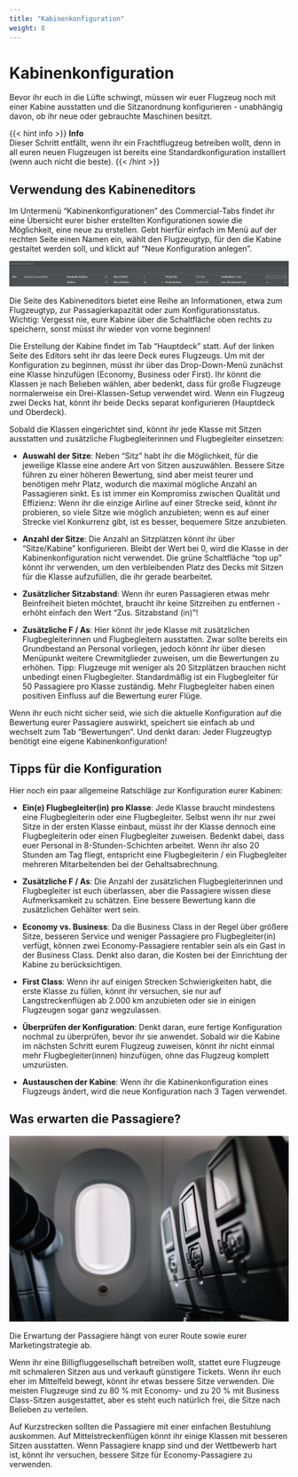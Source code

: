 ```yaml
---
title: "Kabinenkonfiguration"
weight: 8
---
```


# Kabinenkonfiguration

Bevor ihr euch in die Lüfte schwingt, müssen wir euer Flugzeug noch mit einer Kabine ausstatten und die Sitzanordnung konfigurieren - unabhängig davon, ob ihr neue oder gebrauchte Maschinen besitzt.

{{< hint info >}}
**Info**  
Dieser Schritt entfällt, wenn ihr ein Frachtflugzeug betreiben wollt, denn in all euren neuen Flugzeugen ist bereits eine Standardkonfiguration installiert (wenn auch nicht die beste).
{{< /hint >}}

## Verwendung des Kabineneditors

Im Untermenü “Kabinenkonfigurationen” des Commercial-Tabs findet ihr eine Übersicht eurer bisher erstellten Konfigurationen sowie die Möglichkeit, eine neue zu erstellen. Gebt hierfür einfach im Menü auf der rechten Seite einen Namen ein, wählt den Flugzeugtyp, für den die Kabine gestaltet werden soll, und klickt auf “Neue Konfiguration anlegen”.

![Anpassen der Kabine](kabine_04.PNG "Anpassen der Kabine")

Die Seite des Kabineneditors bietet eine Reihe an Informationen, etwa zum Flugzeugtyp, zur Passagierkapazität oder zum Konfigurationsstatus. Wichtig: Vergesst nie, eure Kabine über die Schaltfläche oben rechts zu speichern, sonst müsst ihr wieder von vorne beginnen!

Die Erstellung der Kabine findet im Tab “Hauptdeck” statt. Auf der linken Seite des Editors seht ihr das leere Deck eures Flugzeugs. Um mit der Konfiguration zu beginnen, müsst ihr über das Drop-Down-Menü zunächst eine Klasse hinzufügen (Economy, Business oder First). Ihr könnt die Klassen je nach Belieben wählen, aber bedenkt, dass für große Flugzeuge normalerweise ein Drei-Klassen-Setup verwendet wird. Wenn ein Flugzeug zwei Decks hat, könnt ihr beide Decks separat konfigurieren (Hauptdeck und Oberdeck).

Sobald die Klassen eingerichtet sind, könnt ihr jede Klasse mit Sitzen ausstatten und zusätzliche Flugbegleiterinnen und Flugbegleiter einsetzen:

* **Auswahl der Sitze**: Neben “Sitz” habt ihr die Möglichkeit, für die jeweilige Klasse eine andere Art von Sitzen auszuwählen. Bessere Sitze führen zu einer höheren Bewertung, sind aber meist teurer und benötigen mehr Platz, wodurch die maximal mögliche Anzahl an Passagieren sinkt. Es ist immer ein Kompromiss zwischen Qualität und Effizienz: Wenn ihr die einzige Airline auf einer Strecke seid, könnt ihr probieren, so viele Sitze wie möglich anzubieten; wenn es auf einer Strecke viel Konkurrenz gibt, ist es besser, bequemere Sitze anzubieten.

* **Anzahl der Sitze**: Die Anzahl an Sitzplätzen könnt ihr über “Sitze/Kabine” konfigurieren. Bleibt der Wert bei 0, wird die Klasse in der Kabinenkonfiguration nicht verwendet. Die grüne Schaltfläche “top up” könnt ihr verwenden, um den verbleibenden Platz des Decks mit Sitzen für die Klasse aufzufüllen, die ihr gerade bearbeitet.

* **Zusätzlicher Sitzabstand**: Wenn ihr euren Passagieren etwas mehr Beinfreiheit bieten möchtet, braucht ihr keine Sitzreihen zu entfernen - erhöht einfach den Wert “Zus. Sitzabstand (in)”!

* **Zusätzliche F / As**: Hier könnt ihr jede Klasse mit zusätzlichen Flugbegleiterinnen und Flugbegleitern ausstatten. Zwar sollte bereits ein Grundbestand an Personal vorliegen, jedoch könnt ihr über diesen Menüpunkt weitere Crewmitglieder zuweisen, um die Bewertungen zu erhöhen. Tipp: Flugzeuge mit weniger als 20 Sitzplätzen brauchen nicht unbedingt einen Flugbegleiter. Standardmäßig ist ein Flugbegleiter für 50 Passagiere pro Klasse zuständig. Mehr Flugbegleiter haben einen positiven Einfluss auf die Bewertung eurer Flüge.

Wenn ihr euch nicht sicher seid, wie sich die aktuelle Konfiguration auf die Bewertung eurer Passagiere auswirkt, speichert sie einfach ab und wechselt zum Tab “Bewertungen”. Und denkt daran: Jeder Flugzeugtyp benötigt eine eigene Kabinenkonfiguration!

## Tipps für die Konfiguration

Hier noch ein paar allgemeine Ratschläge zur Konfiguration eurer Kabinen:

* **Ein(e) Flugbegleiter(in) pro Klasse**: Jede Klasse braucht mindestens eine Flugbegleiterin oder eine Flugbegleiter. Selbst wenn ihr nur zwei Sitze in der ersten Klasse einbaut, müsst ihr der Klasse dennoch eine Flugbegleiterin oder einen Flugbegleiter zuweisen. Bedenkt dabei, dass euer Personal in 8-Stunden-Schichten arbeitet. Wenn ihr also 20 Stunden am Tag fliegt, entspricht eine Flugbegleiterin  / ein Flugbegleiter mehreren Mitarbeitenden bei der Gehaltsabrechnung.

* **Zusätzliche F / As**: Die Anzahl der zusätzlichen Flugbegleiterinnen und Flugbegleiter ist euch überlassen, aber die Passagiere wissen diese Aufmerksamkeit zu schätzen. Eine bessere Bewertung kann die zusätzlichen Gehälter wert sein.

* **Economy vs. Business**: Da die Business Class in der Regel über größere Sitze, besseren Service und weniger Passagiere pro Flugbegleiter(in) verfügt, können zwei Economy-Passagiere rentabler sein als ein Gast in der Business Class. Denkt also daran, die Kosten bei der Einrichtung der Kabine zu berücksichtigen.

* **First Class**: Wenn ihr auf einigen Strecken Schwierigkeiten habt, die erste Klasse zu füllen, könnt ihr versuchen, sie nur auf Langstreckenflügen ab 2.000 km anzubieten oder sie in einigen Flugzeugen sogar ganz wegzulassen.

* **Überprüfen der Konfiguration**: Denkt daran, eure fertige Konfiguration nochmal zu überprüfen, bevor ihr sie anwendet. Sobald wir die Kabine im nächsten Schritt eurem Flugzeug zuweisen, könnt ihr nicht einmal mehr Flugbegleiter(innen) hinzufügen, ohne das Flugzeug komplett umzurüsten.

* **Austauschen der Kabine**: Wenn ihr die Kabinenkonfiguration eines Flugzeugs ändert, wird die neue Konfiguration nach 3 Tagen verwendet.

## Was erwarten die Passagiere?

![Flugzeugkabine](cabin_05.jpg "Flugzeugkabine")

Die Erwartung der Passagiere hängt von eurer Route sowie eurer Marketingstrategie ab. 

Wenn ihr eine Billigfluggesellschaft betreiben wollt, stattet eure Flugzeuge mit schmaleren Sitzen aus und verkauft günstigere Tickets. Wenn ihr euch eher im Mittelfeld bewegt, könnt ihr etwas bessere Sitze verwenden. Die meisten Flugzeuge sind zu 80 % mit Economy- und zu 20 % mit Business Class-Sitzen ausgestattet, aber es steht euch natürlich frei, die Sitze nach Belieben zu verteilen.

Auf Kurzstrecken sollten die Passagiere mit einer einfachen Bestuhlung auskommen. Auf Mittelstreckenflügen könnt ihr einige Klassen mit besseren Sitzen ausstatten. Wenn Passagiere knapp sind und der Wettbewerb hart ist, könnt ihr versuchen, bessere Sitze für Economy-Passagiere zu verwenden.
